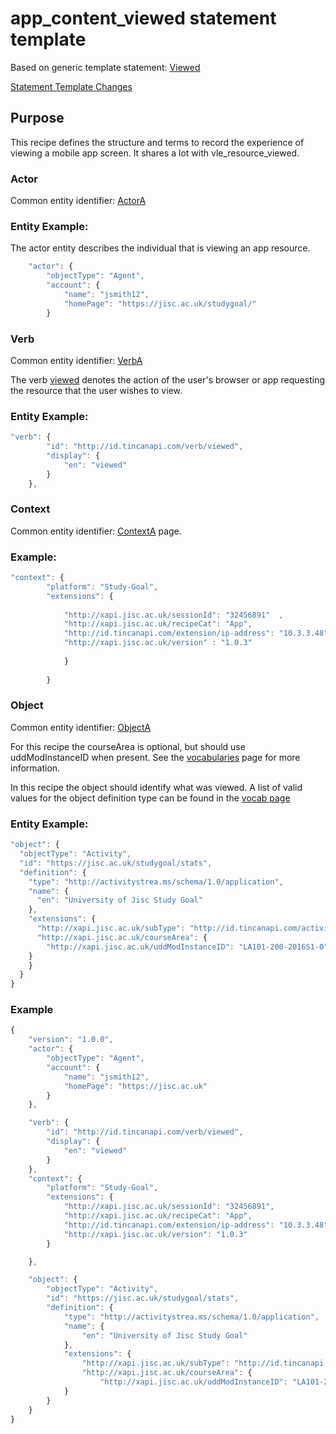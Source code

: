 # app_content_viewed statement template

Based on generic template statement: [Viewed](/generic/view.md)

[Statement Template Changes](/version_changes.md#mobile-app-content-viewed)

## Purpose
This recipe defines the structure and terms to record the experience of viewing a mobile app screen. It shares a lot with vle_resource_viewed.

### Actor
Common entity identifier: [ActorA](/common_structures.md#actora)

### Entity Example:
The actor entity describes the individual that is viewing an app resource.


``` Javascript
    "actor": {
        "objectType": "Agent",
        "account": {
            "name": "jsmith12",
            "homePage": "https://jisc.ac.uk/studygoal/"
        }

```

### Verb
Common entity identifier: [VerbA](/common_structures.md#verba)

The verb [viewed](/vocabulary.md#viewed) denotes the action of the user's browser or app requesting the resource that the user wishes to view.

### Entity Example:

``` javascript
"verb": {
        "id": "http://id.tincanapi.com/verb/viewed",
        "display": {
            "en": "viewed"
        }
    },
```
### Context
Common entity identifier: [ContextA](/common_structures.md#contexta) page.

### Example:

``` javascript
"context": {
        "platform": "Study-Goal",
        "extensions": {
					
		  	"http://xapi.jisc.ac.uk/sessionId": "32456891"  ,
			"http://xapi.jisc.ac.uk/recipeCat": "App",
		  	"http://id.tincanapi.com/extension/ip-address": "10.3.3.48",
			"http://xapi.jisc.ac.uk/version" : "1.0.3"
			
			}
              
        }
```

### Object

Common entity identifier: [ObjectA](/common_structures.md#objecta) 

For this recipe the courseArea is optional, but should use uddModInstanceID when present. See the [vocabularies](/vocabulary.md#42-coursearea-properties) page for more information.

In this recipe the object should identify what was viewed. A list of valid values  for the object definition type can be found in the [vocab page](/vocabulary.md#Object.definition.extension)

### Entity Example:
``` javascript
"object": {
  "objectType": "Activity",
  "id": "https://jisc.ac.uk/studygoal/stats",
  "definition": {
    "type": "http://activitystrea.ms/schema/1.0/application",
    "name": {
      "en": "University of Jisc Study Goal"
    },
    "extensions": {
      "http://xapi.jisc.ac.uk/subType": "http://id.tincanapi.com/activitytype/mobile-app",
      "http://xapi.jisc.ac.uk/courseArea": {
		"http://xapi.jisc.ac.uk/uddModInstanceID": "LA101-200-2016S1-0"
	}
    }
  }
}
```

### Example

``` javascript
{
	"version": "1.0.0",
	"actor": {
		"objectType": "Agent",
		"account": {
			"name": "jsmith12",
			"homePage": "https://jisc.ac.uk"
		}
	},

	"verb": {
		"id": "http://id.tincanapi.com/verb/viewed",
		"display": {
			"en": "viewed"
		}
	},
	"context": {
		"platform": "Study-Goal",
		"extensions": {
			"http://xapi.jisc.ac.uk/sessionId": "32456891",
			"http://xapi.jisc.ac.uk/recipeCat": "App",
			"http://id.tincanapi.com/extension/ip-address": "10.3.3.48",
			"http://xapi.jisc.ac.uk/version": "1.0.3"
		}

	},

	"object": {
		"objectType": "Activity",
		"id": "https://jisc.ac.uk/studygoal/stats",
		"definition": {
			"type": "http://activitystrea.ms/schema/1.0/application",
			"name": {
				"en": "University of Jisc Study Goal"
			},
			"extensions": {
				"http://xapi.jisc.ac.uk/subType": "http://id.tincanapi.com/activitytype/mobile-app",
				"http://xapi.jisc.ac.uk/courseArea": {
					"http://xapi.jisc.ac.uk/uddModInstanceID": "LA101-200-2016S1-0"
			}
		}
	}
}
``` 
